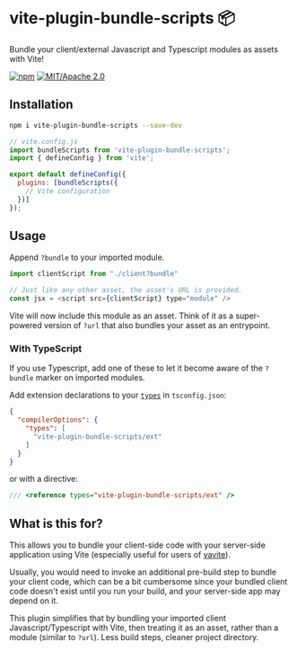 # vite-plugin-bundle-scripts 📦
Bundle your client/external Javascript and Typescript modules as assets with Vite!

[![npm](https://img.shields.io/npm/v/vite-plugin-bundle-scripts.svg)]()
[![MIT/Apache 2.0](https://img.shields.io/badge/license-MIT%2FApache-blue.svg)](./LICENSE)

## Installation ##

```sh
npm i vite-plugin-bundle-scripts --save-dev
```

```js
// vite.config.js
import bundleScripts from 'vite-plugin-bundle-scripts';
import { defineConfig } from 'vite';

export default defineConfig({
  plugins: [bundleScripts({
    // Vite configuration
  })]
});
```

## Usage ##

Append `?bundle` to your imported module.

```js
import clientScript from "./client?bundle"

// Just like any other asset, the asset's URL is provided.
const jsx = <script src={clientScript} type="module" />
```

Vite will now include this module as an asset. Think of it as a super-powered version of `?url` that
also bundles your asset as an entrypoint.

### With TypeScript ###

If you use Typescript, add one of these to let it become aware of
the `?bundle` marker on imported modules.

Add extension declarations to your [`types`](https://www.typescriptlang.org/tsconfig#types) in `tsconfig.json`:

```json
{
  "compilerOptions": {
    "types": [
      "vite-plugin-bundle-scripts/ext"
    ]
  }
}
```

or with a directive:

```ts
/// <reference types="vite-plugin-bundle-scripts/ext" />
```

## What is this for?
This allows you to bundle your client-side code with your server-side application using Vite (especially useful for users of [vavite](https://github.com/cyco130/vavite)).

Usually, you would need to invoke an additional pre-build step to bundle your client code, which can be a bit cumbersome since your bundled client code doesn't exist until you run your build, and your server-side app may depend on it.

This plugin simplifies that by bundling your imported client Javascript/Typescript with Vite, then treating it as an asset, rather than a module (similar to `?url`). Less build steps, cleaner project directory.
